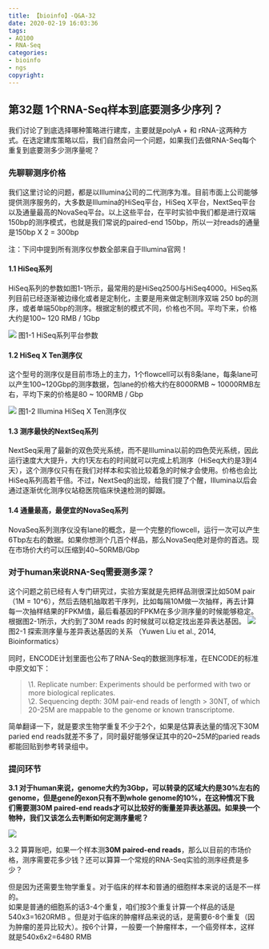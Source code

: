 ```yaml
---
title: 【bioinfo】-Q&A-32
date: 2020-02-19 16:03:36
tags:
- AQ100
- RNA-Seq
categories:
- bioinfo
- ngs
copyright:
---
```

## 第32题 1个RNA-Seq样本到底要测多少序列？


我们讨论了到底选择哪种策略进行建库，主要就是polyA + 和 rRNA-这两种方式。在选定建库策略以后，我们自然会问一个问题，如果我们去做RNA-Seq每个重复到底要测多少测序量呢？

### 先聊聊测序价格

我们这里讨论的问题，都是以Illumina公司的二代测序为准。目前市面上公司能够提供测序服务的，大多数是Illumina的HiSeq平台，HiSeq X平台，NextSeq平台以及通量最高的NovaSeq平台。以上这些平台，在平时实验中我们都是进行双端150bp的测序模式，也就是我们常说的paired-end 150bp，所以一对reads的通量是150bp X 2 = 300bp

注：下问中提到所有测序仪参数全部来自于Illumina官网！

#### 1.1 HiSeq系列

HiSeq系列的参数如图1-1所示，最常用的是HiSeq2500与HiSeq4000。HiSeq系列目前已经逐渐被边缘化或者是定制化，主要是用来做定制测序双端 250 bp的测序，或者单端50bp的测序。根据定制的模式不同，价格也不同。平均下来，价格大约是100~ 120 RMB / 1Gbp

![](1.jpg)
图1-1 HiSeq系列平台参数

#### 1.2 HiSeq X Ten测序仪

这个型号的测序仪是目前市场上的主力，1个flowcell可以有8条lane，每条lane可以产生100~120Gbp的测序数据，包lane的价格大约在8000RMB ~ 10000RMB左右，平均下来的价格是80 ~ 100RMB / Gbp

![](2.jpg)
图1-2 Illumina HiSeq X Ten测序仪

#### 1.3 测序最快的NextSeq系列

NextSeq采用了最新的双色荧光系统，而不是Illumina以前的四色荧光系统，因此运行速度大大提升，大约1天左右的时间就可以完成上机测序（HiSeq大约是3到4天），这个测序仪只有在我们对样本和实验比较着急的时候才会使用。价格也会比HiSeq系列高若干倍。不过，NextSeq的出现，给我们提了个醒，Illumina以后会通过逐渐优化测序仪站稳医院临床快速检测的脚跟。

#### 1.4 通量最高，最便宜的NovaSeq系列

NovaSeq系列测序仪没有lane的概念，是一个完整的flowcell，运行一次可以产生6Tbp左右的数据。如果你想测个几百个样品，那么NovaSeq绝对是你的首选。现在市场价大约可以压缩到40~50RMB/Gbp

### 对于human来说RNA-Seq需要测多深？
这个问题之前已经有人专门研究过，实验方案就是先把样品测很深比如50M pair（1M = 10^6），然后去随机抽取若干序列，比如每隔10M做一次抽样，再去计算每一次抽样结果的FPKM值，最后看基因的FPKM在多少测序量的时候能够稳定。根据图2-1所示，大约到了30M reads 的时候就可以稳定找出差异表达基因。
![](3.jpg)
图2-1 探索测序量与差异表达基因的关系 （Yuwen Liu et al., 2014, Bioinformatics）

同时，ENCODE计划里面也公布了RNA-Seq的数据测序标准，在ENCODE的标准中原文如下：

>\1. Replicate number: Experiments should be performed with two or more
biological replicates.      
>\2. Sequencing depth: 30M pair-end reads of length > 30NT, of which 20-25M are mappable to the genome or known transcriptome.

简单翻译一下，就是要求生物学重复不少于2个，如果是估算表达量的情况下30M paried end reads就差不多了，同时最好能够保证其中的20~25M的paried reads都能回贴到参考转录组中。

### 提问环节
**3.1 对于human来说，genome大约为3Gbp，可以转录的区域大约是30%左右的genome，但是gene的exon只有不到whole genome的10%，在这种情况下我们需要测30M paired-end reads才可以比较好的衡量差异表达基因。如果换一个物种，我们又该怎么去判断如何定测序量呢？**

![](4.png)

3.2 算算账吧，如果一个样本测**30M paired-end reads**，那么以目前的市场价格，测序需要花多少钱？还可以算算一个常规的RNA-Seq实验的测序经费是多少？

但是因为还需要生物学重复。对于临床的样本和普通的细胞样本来说的话是不一样的。    
如果是普通的细胞系的话3-4个重复，咱们按3个重复计算一个样品的话是540x3=1620RMB 。但是对于临床的肿瘤样品来说的话，是需要6-8个重复（因为肿瘤的差异比较大）。按6个计算，一般要一个肿瘤样本，一个癌旁样本，这样就是540x6x2=6480 RMB
